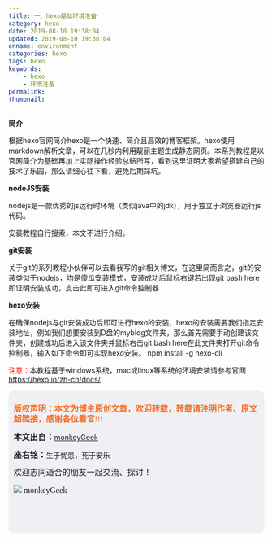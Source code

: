 ```yaml
---
title: 一、hexo基础环境准备
category: hexo
date: 2019-08-10 19:38:04
updated: 2019-08-10 19:38:04
enname: environment
categories: hexo
tags: hexo
keywords: 
	- hexo
	- 环境准备
permalink:
thumbnail:
---
```


**简介**

根据hexo官网简介hexo是一个快速、简介且高效的博客框架。hexo使用markdown解析文章，可以在几秒内利用靓丽主题生成静态网页。<!--more-->本系列教程是以官网简介为基础再加上实际操作经验总结所写，看到这里证明大家希望搭建自己的技术了乐园，那么请细心往下看，避免后期踩坑。



**nodeJS安装**

nodejs是一款优秀的js运行时环境（类似java中的jdk），用于独立于浏览器运行js代码。

安装教程自行搜索，本文不进行介绍。



**git安装**

关于git的系列教程小伙伴可以去看我写的git相关博文，在这里简而言之，git的安装类似于nodejs，均是傻瓜安装模式，安装成功后鼠标右键若出现git bash here即证明安装成功，点击此即可进入git命令控制器



**hexo安装**

在确保nodejs与git安装成功后即可进行hexo的安装，hexo的安装需要我们指定安装地址，例如我们想要安装到D盘的myblog文件夹，那么首先需要手动创建该文件夹，创建成功后进入该文件夹并鼠标右击git bash here在此文件夹打开git命令控制器，输入如下命令即可实现hexo安装。 npm install -g hexo-cli



<span style="color:red">注意：</span>本教程基于windows系统，mac或linux等系统的环境安装请参考官网 https://hexo.io/zh-cn/docs/



<script>
var _hmt = _hmt || [];
(function() {
  var hm = document.createElement("script");
  hm.src = "https://hm.baidu.com/hm.js?2f798e6b269c8a40f12bef25d7f1876d";
  var s = document.getElementsByTagName("script")[0]; 
  s.parentNode.insertBefore(hm, s);
})();
</script>

<div style="height:260px; background-color:rgb(238,240,244); padding:10px;border-radius:10px;">
    <p style="color:#f36c21;font:bold 16px/20px 'kaiTi';">
      版权声明：本文为博主原创文章，欢迎转载，转载请注明作者、原文超链接，感谢各位看官!!!
    </p>
    <p>
      <span style="font:bold 16px/20px 'kaiTi';">本文出自：</span><a href="https://monkeyGeek369.github.io">monkeyGeek</a> 
    </p>
    <p>
      <span style="font:bold 16px/20px 'kaiTi';">座右铭：</span><span>生于忧患，死于安乐</span> 
    </p>
    <p>
      <span style="font:16px/20px 'kaiTi';">欢迎志同道合的朋友一起交流、探讨！</span> 
    </p>
    <img style="height:auto; width:auto;flot:left;" src="../../../../image/monkey64.png" /><span style="font:16px/20px 'kaiTi';flot:left;">   monkeyGeek</span>


